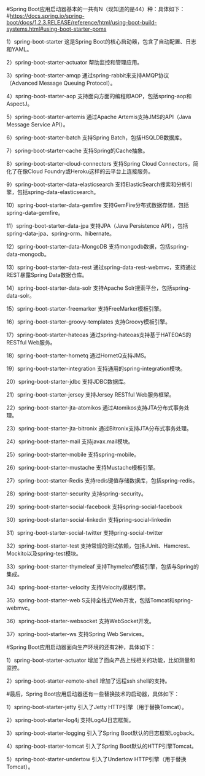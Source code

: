 #Spring Boot应用启动器基本的一共有N（现知道的是44）种：具体如下：
#https://docs.spring.io/spring-boot/docs/1.2.3.RELEASE/reference/html/using-boot-build-systems.html#using-boot-starter-poms

1）spring-boot-starter
这是Spring Boot的核心启动器，包含了自动配置、日志和YAML。

2）spring-boot-starter-actuator
帮助监控和管理应用。

3）spring-boot-starter-amqp
通过spring-rabbit来支持AMQP协议（Advanced Message Queuing Protocol）。

4）spring-boot-starter-aop
支持面向方面的编程即AOP，包括spring-aop和AspectJ。

5）spring-boot-starter-artemis
通过Apache Artemis支持JMS的API（Java Message Service API）。

6）spring-boot-starter-batch
支持Spring Batch，包括HSQLDB数据库。

7）spring-boot-starter-cache
支持Spring的Cache抽象。

8）spring-boot-starter-cloud-connectors
支持Spring Cloud Connectors，简化了在像Cloud Foundry或Heroku这样的云平台上连接服务。

9）spring-boot-starter-data-elasticsearch
支持ElasticSearch搜索和分析引擎，包括spring-data-elasticsearch。

10）spring-boot-starter-data-gemfire
支持GemFire分布式数据存储，包括spring-data-gemfire。

11）spring-boot-starter-data-jpa
支持JPA（Java Persistence API），包括spring-data-jpa、spring-orm、hibernate。

12）spring-boot-starter-data-MongoDB
支持mongodb数据，包括spring-data-mongodb。

13）spring-boot-starter-data-rest
通过spring-data-rest-webmvc，支持通过REST暴露Spring Data数据仓库。

14）spring-boot-starter-data-solr
支持Apache Solr搜索平台，包括spring-data-solr。

15）spring-boot-starter-freemarker
支持FreeMarker模板引擎。

16）spring-boot-starter-groovy-templates
支持Groovy模板引擎。

17）spring-boot-starter-hateoas
通过spring-hateoas支持基于HATEOAS的RESTful Web服务。

18）spring-boot-starter-hornetq
通过HornetQ支持JMS。

19）spring-boot-starter-integration
支持通用的spring-integration模块。

20）spring-boot-starter-jdbc
支持JDBC数据库。

21）spring-boot-starter-jersey
支持Jersey RESTful Web服务框架。

22）spring-boot-starter-jta-atomikos
通过Atomikos支持JTA分布式事务处理。

23）spring-boot-starter-jta-bitronix
通过Bitronix支持JTA分布式事务处理。

24）spring-boot-starter-mail
支持javax.mail模块。

25）spring-boot-starter-mobile
支持spring-mobile。

26）spring-boot-starter-mustache
支持Mustache模板引擎。

27）spring-boot-starter-Redis
支持redis键值存储数据库，包括spring-redis。

28）spring-boot-starter-security
支持spring-security。

29）spring-boot-starter-social-facebook
支持spring-social-facebook

30）spring-boot-starter-social-linkedin
支持pring-social-linkedin

31）spring-boot-starter-social-twitter
支持pring-social-twitter

32）spring-boot-starter-test
支持常规的测试依赖，包括JUnit、Hamcrest、Mockito以及spring-test模块。

33）spring-boot-starter-thymeleaf
支持Thymeleaf模板引擎，包括与Spring的集成。

34）spring-boot-starter-velocity
支持Velocity模板引擎。

35）spring-boot-starter-web
S支持全栈式Web开发，包括Tomcat和spring-webmvc。

36）spring-boot-starter-websocket
支持WebSocket开发。

37）spring-boot-starter-ws
支持Spring Web Services。

#Spring Boot应用启动器面向生产环境的还有2种，具体如下：
 
1）spring-boot-starter-actuator
增加了面向产品上线相关的功能，比如测量和监控。

2）spring-boot-starter-remote-shell
增加了远程ssh shell的支持。

#最后，Spring Boot应用启动器还有一些替换技术的启动器，具体如下：

1）spring-boot-starter-jetty
引入了Jetty HTTP引擎（用于替换Tomcat）。

2）spring-boot-starter-log4j
支持Log4J日志框架。

3）spring-boot-starter-logging
引入了Spring Boot默认的日志框架Logback。

4）spring-boot-starter-tomcat
引入了Spring Boot默认的HTTP引擎Tomcat。

5）spring-boot-starter-undertow
引入了Undertow HTTP引擎（用于替换Tomcat）。


